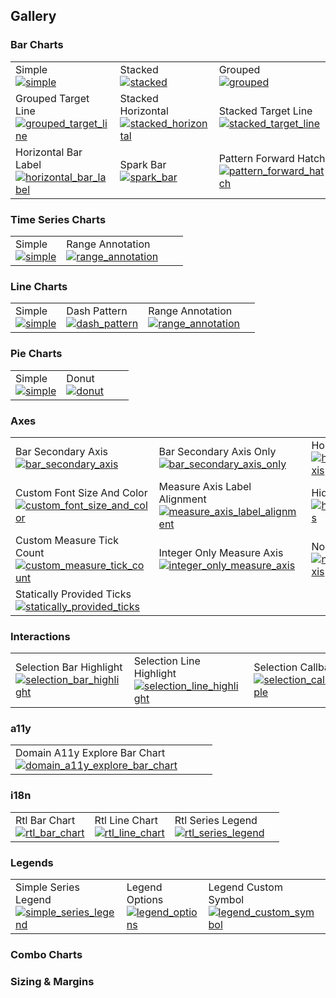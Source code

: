 ## Gallery

[//]: (Do_NOT_modify_gallery__generate_from_code)
[//]: (START_EXAMPLES)

### Bar Charts

| | | | |
| --- | --- | --- | --- |
| Simple<br>[![simple](examples/bar_charts/simple_thumb.png)][link_bar_charts_simple] | Stacked<br>[![stacked](examples/bar_charts/stacked_thumb.png)][link_bar_charts_stacked] | Grouped<br>[![grouped](examples/bar_charts/grouped_thumb.png)][link_bar_charts_grouped] | Grouped Stacked<br>[![grouped_stacked](examples/bar_charts/grouped_stacked_thumb.png)][link_bar_charts_grouped_stacked] |
| Grouped Target Line<br>[![grouped_target_line](examples/bar_charts/grouped_target_line_thumb.png)][link_bar_charts_grouped_target_line] | Stacked Horizontal<br>[![stacked_horizontal](examples/bar_charts/stacked_horizontal_thumb.png)][link_bar_charts_stacked_horizontal] | Stacked Target Line<br>[![stacked_target_line](examples/bar_charts/stacked_target_line_thumb.png)][link_bar_charts_stacked_target_line] | Horizontal<br>[![horizontal](examples/bar_charts/horizontal_thumb.png)][link_bar_charts_horizontal] |
| Horizontal Bar Label<br>[![horizontal_bar_label](examples/bar_charts/horizontal_bar_label_thumb.png)][link_bar_charts_horizontal_bar_label] | Spark Bar<br>[![spark_bar](examples/bar_charts/spark_bar_thumb.png)][link_bar_charts_spark_bar] | Pattern Forward Hatch<br>[![pattern_forward_hatch](examples/bar_charts/pattern_forward_hatch_thumb.png)][link_bar_charts_pattern_forward_hatch] | Horizontal Pattern Forward Hatch<br>[![horizontal_pattern_forward_hatch](examples/bar_charts/horizontal_pattern_forward_hatch_thumb.png)][link_bar_charts_horizontal_pattern_forward_hatch] |


### Time Series Charts

| | | | |
| --- | --- | --- | --- |
| Simple<br>[![simple](examples/time_series_charts/simple_thumb.png)][link_time_series_charts_simple] | Range Annotation<br>[![range_annotation](examples/time_series_charts/range_annotation_thumb.png)][link_time_series_charts_range_annotation] | | |


### Line Charts

| | | | |
| --- | --- | --- | --- |
| Simple<br>[![simple](examples/line_charts/simple_thumb.png)][link_line_charts_simple] | Dash Pattern<br>[![dash_pattern](examples/line_charts/dash_pattern_thumb.png)][link_line_charts_dash_pattern] | Range Annotation<br>[![range_annotation](examples/line_charts/range_annotation_thumb.png)][link_line_charts_range_annotation] | |


### Pie Charts

| | | | |
| --- | --- | --- | --- |
| Simple<br>[![simple](examples/pie_charts/simple_thumb.png)][link_pie_charts_simple] | Donut<br>[![donut](examples/pie_charts/donut_thumb.png)][link_pie_charts_donut] | | |


### Axes

| | | | |
| --- | --- | --- | --- |
| Bar Secondary Axis<br>[![bar_secondary_axis](examples/axes/bar_secondary_axis_thumb.png)][link_axes_bar_secondary_axis] | Bar Secondary Axis Only<br>[![bar_secondary_axis_only](examples/axes/bar_secondary_axis_only_thumb.png)][link_axes_bar_secondary_axis_only] | Horizontal Bar Secondary Axis<br>[![horizontal_bar_secondary_axis](examples/axes/horizontal_bar_secondary_axis_thumb.png)][link_axes_horizontal_bar_secondary_axis] | Short Tick Length Axis<br>[![short_tick_length_axis](examples/axes/short_tick_length_axis_thumb.png)][link_axes_short_tick_length_axis] |
| Custom Font Size And Color<br>[![custom_font_size_and_color](examples/axes/custom_font_size_and_color_thumb.png)][link_axes_custom_font_size_and_color] | Measure Axis Label Alignment<br>[![measure_axis_label_alignment](examples/axes/measure_axis_label_alignment_thumb.png)][link_axes_measure_axis_label_alignment] | Hidden Ticks And Labels Axis<br>[![hidden_ticks_and_labels_axis](examples/axes/hidden_ticks_and_labels_axis_thumb.png)][link_axes_hidden_ticks_and_labels_axis] | Custom Axis Tick Formatters<br>[![custom_axis_tick_formatters](examples/axes/custom_axis_tick_formatters_thumb.png)][link_axes_custom_axis_tick_formatters] |
| Custom Measure Tick Count<br>[![custom_measure_tick_count](examples/axes/custom_measure_tick_count_thumb.png)][link_axes_custom_measure_tick_count] | Integer Only Measure Axis<br>[![integer_only_measure_axis](examples/axes/integer_only_measure_axis_thumb.png)][link_axes_integer_only_measure_axis] | Nonzero Bound Measure Axis<br>[![nonzero_bound_measure_axis](examples/axes/nonzero_bound_measure_axis_thumb.png)][link_axes_nonzero_bound_measure_axis] | Nonzero Bound Measure Axis<br>[![nonzero_bound_measure_axis](examples/axes/nonzero_bound_measure_axis_thumb.png)][link_axes_nonzero_bound_measure_axis] |
| Statically Provided Ticks<br>[![statically_provided_ticks](examples/axes/statically_provided_ticks_thumb.png)][link_axes_statically_provided_ticks] | | | |


### Interactions

| | | | |
| --- | --- | --- | --- |
| Selection Bar Highlight<br>[![selection_bar_highlight](examples/interactions/selection_bar_highlight_thumb.png)][link_interactions_selection_bar_highlight] | Selection Line Highlight<br>[![selection_line_highlight](examples/interactions/selection_line_highlight_thumb.png)][link_interactions_selection_line_highlight] | Selection Callback Example<br>[![selection_callback_example](examples/interactions/selection_callback_example_thumb.png)][link_interactions_selection_callback_example] | |


### a11y

| | | | |
| --- | --- | --- | --- |
| Domain A11y Explore Bar Chart<br>[![domain_a11y_explore_bar_chart](examples/a11ys/domain_a11y_explore_bar_chart_thumb.png)][link_a11ys_domain_a11y_explore_bar_chart] | | | |


### i18n

| | | | |
| --- | --- | --- | --- |
| Rtl Bar Chart<br>[![rtl_bar_chart](examples/i18ns/rtl_bar_chart_thumb.png)][link_i18ns_rtl_bar_chart] | Rtl Line Chart<br>[![rtl_line_chart](examples/i18ns/rtl_line_chart_thumb.png)][link_i18ns_rtl_line_chart] | Rtl Series Legend<br>[![rtl_series_legend](examples/i18ns/rtl_series_legend_thumb.png)][link_i18ns_rtl_series_legend] | |


### Legends

| | | | |
| --- | --- | --- | --- |
| Simple Series Legend<br>[![simple_series_legend](examples/legends/simple_series_legend_thumb.png)][link_legends_simple_series_legend] | Legend Options<br>[![legend_options](examples/legends/legend_options_thumb.png)][link_legends_legend_options] | Legend Custom Symbol<br>[![legend_custom_symbol](examples/legends/legend_custom_symbol_thumb.png)][link_legends_legend_custom_symbol] | |

[link_bar_charts_simple]: examples/bar_charts/simple.md
[link_bar_charts_stacked]: examples/bar_charts/stacked.md
[link_bar_charts_grouped]: examples/bar_charts/grouped.md
[link_bar_charts_grouped_stacked]: examples/bar_charts/grouped_stacked.md
[link_bar_charts_grouped_target_line]: examples/bar_charts/grouped_target_line.md
[link_bar_charts_stacked_horizontal]: examples/bar_charts/stacked_horizontal.md
[link_bar_charts_stacked_target_line]: examples/bar_charts/stacked_target_line.md
[link_bar_charts_horizontal]: examples/bar_charts/horizontal.md
[link_bar_charts_horizontal_bar_label]: examples/bar_charts/horizontal_bar_label.md
[link_bar_charts_spark_bar]: examples/bar_charts/spark_bar.md
[link_bar_charts_pattern_forward_hatch]: examples/bar_charts/pattern_forward_hatch.md
[link_bar_charts_horizontal_pattern_forward_hatch]: examples/bar_charts/horizontal_pattern_forward_hatch.md
[link_time_series_charts_simple]: examples/time_series_charts/simple.md
[link_time_series_charts_range_annotation]: examples/time_series_charts/range_annotation.md
[link_line_charts_simple]: examples/line_charts/simple.md
[link_line_charts_dash_pattern]: examples/line_charts/dash_pattern.md
[link_line_charts_range_annotation]: examples/line_charts/range_annotation.md
[link_pie_charts_simple]: examples/pie_charts/simple.md
[link_pie_charts_donut]: examples/pie_charts/donut.md
[link_axes_bar_secondary_axis]: examples/axes/bar_secondary_axis.md
[link_axes_bar_secondary_axis_only]: examples/axes/bar_secondary_axis_only.md
[link_axes_horizontal_bar_secondary_axis]: examples/axes/horizontal_bar_secondary_axis.md
[link_axes_short_tick_length_axis]: examples/axes/short_tick_length_axis.md
[link_axes_custom_font_size_and_color]: examples/axes/custom_font_size_and_color.md
[link_axes_measure_axis_label_alignment]: examples/axes/measure_axis_label_alignment.md
[link_axes_hidden_ticks_and_labels_axis]: examples/axes/hidden_ticks_and_labels_axis.md
[link_axes_custom_axis_tick_formatters]: examples/axes/custom_axis_tick_formatters.md
[link_axes_custom_measure_tick_count]: examples/axes/custom_measure_tick_count.md
[link_axes_integer_only_measure_axis]: examples/axes/integer_only_measure_axis.md
[link_axes_nonzero_bound_measure_axis]: examples/axes/nonzero_bound_measure_axis.md
[link_axes_nonzero_bound_measure_axis]: examples/axes/nonzero_bound_measure_axis.md
[link_axes_statically_provided_ticks]: examples/axes/statically_provided_ticks.md
[link_interactions_selection_bar_highlight]: examples/interactions/selection_bar_highlight.md
[link_interactions_selection_line_highlight]: examples/interactions/selection_line_highlight.md
[link_interactions_selection_callback_example]: examples/interactions/selection_callback_example.md
[link_a11ys_domain_a11y_explore_bar_chart]: examples/a11ys/domain_a11y_explore_bar_chart.md
[link_i18ns_rtl_bar_chart]: examples/i18ns/rtl_bar_chart.md
[link_i18ns_rtl_line_chart]: examples/i18ns/rtl_line_chart.md
[link_i18ns_rtl_series_legend]: examples/i18ns/rtl_series_legend.md
[link_legends_simple_series_legend]: examples/legends/simple_series_legend.md
[link_legends_legend_options]: examples/legends/legend_options.md
[link_legends_legend_custom_symbol]: examples/legends/legend_custom_symbol.md
[//]: (END_EXAMPLES)

### Combo Charts

### Sizing & Margins
